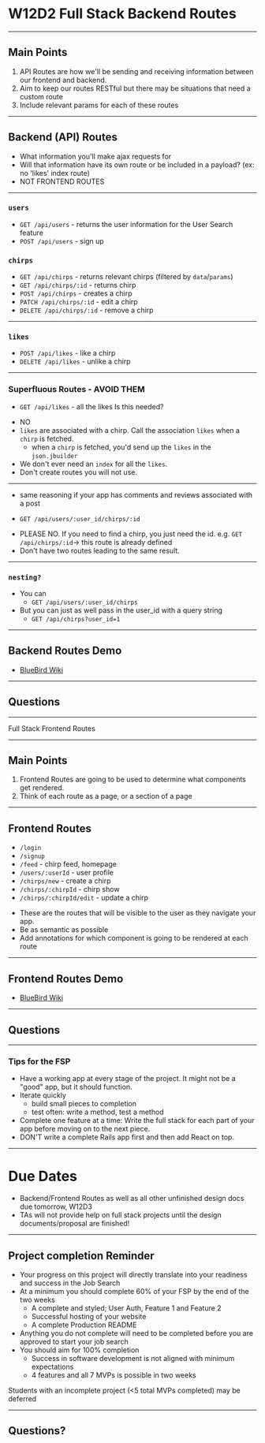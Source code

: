 # W12D2 Full Stack Backend Routes

---

## Main Points
  1. API Routes are how we'll be sending and receiving information between our frontend and backend.
  2. Aim to keep our routes RESTful but there may be situations that need a custom route
  3. Include relevant params for each of these routes
---

## Backend (API) Routes
- What information you'll make ajax requests for
- Will that information have its own route or be included in a payload? (ex: no 'likes' index route)
- NOT FRONTEND ROUTES

---
### `users`
+ `GET /api/users` - returns the user information for the User Search feature
+ `POST /api/users` - sign up

### `chirps`
+ `GET /api/chirps` - returns relevant chirps (filtered by `data`/`params`)
+ `GET /api/chirps/:id` - returns chirp
+ `POST /api/chirps` - creates a chirp
+ `PATCH /api/chirps/:id` - edit a chirp
+ `DELETE /api/chirps/:id` - remove a chirp
---

### `likes`
+ `POST /api/likes` - like a chirp
+ `DELETE /api/likes` - unlike a chirp

---
### Superfluous Routes - AVOID THEM
+ `GET /api/likes` - all the likes 
Is this needed? 
- NO
- `likes` are associated with a chirp. Call the association `likes` when a `chirp` is fetched. 
  - when a `chirp` is fetched, you'd send up the `likes` in the `json.jbuilder`
- We don't ever need an `index` for all the `likes`. 
- Don't create routes you will not use. 

---
* same reasoning if your app has comments and reviews associated with a post

+ `GET /api/users/:user_id/chirps/:id` 

- PLEASE NO. If you need to find a chirp, you just need the id. 
  e.g. ` GET /api/chirps/:id `-> this route is already defined 
- Don't have two routes leading to the same result. 
---

### `nesting?` 
+ You can 
  + `GET /api/users/:user_id/chirps` 
+ But you can just as well pass in the user_id with a query string
  + `GET /api/chirps?user_id=1` 
--- 

## Backend Routes Demo
+ [BlueBird Wiki](https://github.com/appacademy/bluebird/wiki)

---

## Questions

--- 

Full Stack Frontend Routes

---

## Main Points
  1. Frontend Routes are going to be used to determine what components get rendered.
  2. Think of each route as a page, or a section of a page
  
---

## Frontend Routes
+ `/login`
+ `/signup`
+ `/feed` - chirp feed, homepage
+ `/users/:userId` - user profile
+ `/chirps/new` - create a chirp
+ `/chirps/:chirpId` - chirp show
+ `/chirps/:chirpId/edit` - update a chirp

- These are the routes that will be visible to the user as they navigate your app.
- Be as semantic as possible
- Add annotations for which component is going to be rendered at each route

---

## Frontend Routes Demo
+ [BlueBird Wiki](https://github.com/appacademy/bluebird/wiki)

---

## Questions

--- 

### Tips for the FSP

+ Have a working app at every stage of the project. It might not be a
  "good" app, but it should function.
+ Iterate quickly
  + build small pieces to completion
  + test often: write a method, test a method
+ Complete one feature at a time: Write the full stack for each part of your
  app before moving on to the next piece.
+ DON'T write a complete Rails app first and then add React on top.

---

# Due Dates 
* Backend/Frontend Routes as well as all other unfinished design docs due tomorrow, W12D3
* TAs will not provide help on full stack projects until the design documents/proposal are finished!

---

## Project completion Reminder
- Your progress on this project will directly translate into your readiness and success in the Job Search
- At a minimum you should complete 60% of your FSP by the end of the two weeks
  - A complete and styled; User Auth, Feature 1 and Feature 2
  - Successful hosting of your website
  - A complete Production README
- Anything you do not complete will need to be completed before you are approved to start your job search
- You should aim for 100% completion
  - Success in software development is not aligned with minimum expectations
  - 4 features and all 7 MVPs is possible in two weeks

Students with an incomplete project (<5 total MVPs completed) may be deferred

---

## Questions?
